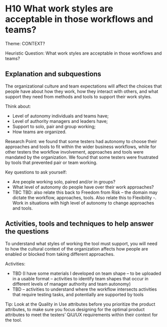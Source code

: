 # H10 What work styles are acceptable in those workflows and teams?
Theme: CONTEXT?

Heuristic Question: What work styles are acceptable in those workflows and teams?

## Explanation and subquestions

The organizational culture and team expectations will affect the choices that people have about how they work, how they interact with others, and what support they need from methods and tools to support their work styles.

Think about:
- Level of autonomy individuals and teams have;
- Level of authority managers and leaders have;
- Support to solo, pair and group working;
- How teams are organized.

Research Point: we found that some testers had autonomy to choose their approaches and tools to fit within the wider business workflows, while for other testers the workflow involvement, approaches and tools were mandated by the organization. We found that some testers were frustrated by tools that prevented pair or team working. 

Key questions to ask yourself:
- Are people working solo, paired and/or in groups?
- What level of autonomy do people have over their work approaches?
- TBC
TBD: also relate this back to Freedom from Risk – the domain may dictate the workflow, approaches, tools.
Also relate this to Flexibility -. Work in situations with high level of autonomy to change approaches and tools.


## Activities, tools and techniques to help answer the questions

To understand what styles of working the tool must support, you will need to how the cultural context of the organization affects how people are enabled or blocked from taking different approaches.



Activities:
- TBD (I have some materials I developed on team shape – to be uploaded in a usable format – activities to identify team shapes that occur in different levels of manager authority and team autonomy)
- TBD – activities to understand where the workflow intersects activities that require testing tasks, and potentially are supported by tools

Tip: Look at the Quality in Use attributes before you prioritize the product attributes, to make sure you focus designing for the optimal product attributes to meet the testers’ QiU/UX requirements within their context for the tool.
